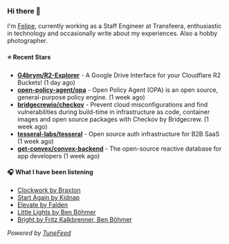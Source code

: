 ### Hi there 👋

I'm [Felipe](https://felipevm.com), currently working as a Staff Engineer at Transfeera, enthusiastic in technology and occasionally write about my experiences. Also a hobby photographer.

#### ⭐ Recent Stars
- **[G4brym/R2-Explorer](https://github.com/G4brym/R2-Explorer)** - A Google Drive Interface for your Cloudflare R2 Buckets! (1 day ago)
- **[open-policy-agent/opa](https://github.com/open-policy-agent/opa)** - Open Policy Agent (OPA) is an open source, general-purpose policy engine. (1 week ago)
- **[bridgecrewio/checkov](https://github.com/bridgecrewio/checkov)** - Prevent cloud misconfigurations and find vulnerabilities during build-time in infrastructure as code, container images and open source packages with Checkov by Bridgecrew. (1 week ago)
- **[tesseral-labs/tesseral](https://github.com/tesseral-labs/tesseral)** - Open source auth infrastructure for B2B SaaS (1 week ago)
- **[get-convex/convex-backend](https://github.com/get-convex/convex-backend)** - The open-source reactive database for app developers (1 week ago)

#### 🎧 What I have been listening
- [Clockwork by Braxton](https://open.spotify.com/track/75IApVvgPekhlZlMnCFDSa)
- [Start Again by Kidnap](https://open.spotify.com/track/56s8emjdpq3KjecMlyIBkb)
- [Elevate by Falden](https://open.spotify.com/track/5FTdhMWmuhEu0JTzkAo8ok)
- [Little Lights by Ben Böhmer](https://open.spotify.com/track/7hlx1OTcfNTO7HKzrLiIyK)
- [Bright by Fritz Kalkbrenner, Ben Böhmer](https://open.spotify.com/track/20iMJHbtjyvAbCial6GE12)

_Powered by [TuneFeed](https://tunefeed.app?ref=github.com)_
